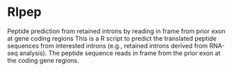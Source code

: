 # RIpep
Peptide prediction from retained introns by reading in frame from prior exon at gene coding regions
This is a R script to predict the translated peptide sequences from interested introns (e.g., retained introns derived from RNA-seq analysis). The peptide sequence reads in frame from the prior exon at the coding gene regions.
